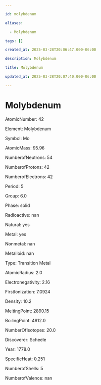 ```yaml
---

id: molybdenum

aliases:

  - Molybdenum

tags: []

created_at: 2025-03-28T20:06:47.000-06:00

description: Molybdenum

title: Molybdenum

updated_at: 2025-03-28T20:07:40.000-06:00

---
```




# Molybdenum

AtomicNumber: 42

Element: Molybdenum

Symbol: Mo

AtomicMass: 95.96

NumberofNeutrons: 54

NumberofProtons: 42

NumberofElectrons: 42

Period: 5

Group: 6.0

Phase: solid

Radioactive: nan

Natural: yes

Metal: yes

Nonmetal: nan

Metalloid: nan

Type: Transition Metal

AtomicRadius: 2.0

Electronegativity: 2.16

FirstIonization: 7.0924

Density: 10.2

MeltingPoint: 2890.15

BoilingPoint: 4912.0

NumberOfIsotopes: 20.0

Discoverer: Scheele

Year: 1778.0

SpecificHeat: 0.251

NumberofShells: 5

NumberofValence: nan

